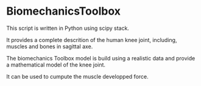 # BiomechanicsToolbox

This script is written in Python using scipy stack.

It provides a complete descrition of the human knee joint, including, muscles and bones in sagittal axe.

The biomechanics Toolbox model is build using a realistic data and provide a mathematical model of the knee joint.

It can be used to cumpute the muscle developped force.



